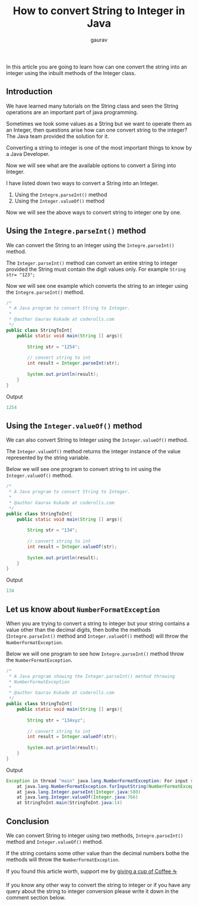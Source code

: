 ﻿---
layout: post
title: How to convert String to Integer in Java
author: gaurav
categories: [ Java, Core Java, String]
description: In this article you are going to learn how can one convert the string into an integer using the inbuilt methods of the Integer class.
---

In this article you are going to learn how can one convert the string into an integer using the inbuilt methods of the Integer class. 

## Introduction
We have learned many tutorials on the String class and seen the String operations are an important part of java programming.

Sometimes we took some values as a String but we want to operate them as an Integer, then questions arise how can one convert string to the integer? The Java team provided the solution for it.

Converting a string to integer is one of the most important things to know by a Java Developer.

Now we will see what are the available options to convert a Siring into Integer.

I have listed down two ways to convert a String into an Integer.

1. Using the `Integre.parseInt()` method
2. Using the `Integer.valueOf()` method

Now we will see the above ways to convert string to integer one by one.

## Using the `Integre.parseInt()` method

We can convert the String to an integer using the `Integre.parseInt()` method.

The `Integer.parseInt()` method can convert an entire string to integer provided the String must contain the digit values only. For example `String str= "123";`

Now we will see one example which converts the string to an integer using the `Integre.parseInt()` method.

```java
/*
 * A Java program to convert String to Integer.
 * 
 * @author Gaurav Kukade at coderolls.com
 */
public class StringToInt{
	public static void main(String [] args){
		
		String str = "1254";
		
		// convert string to int
		int result = Integer.parseInt(str);
	
		System.out.println(result);
	}
}
```
Output
```java
1254
```
## Using the `Integer.valueOf()` method

We can also convert String to Integer using the `Integer.valueOf()` method.

The  `Integer.valueOf()` method returns the integer instance of the value represented by the string variable.

Below we will see one program to convert string to int using the `Integer.valueOf()` method.

```java
/*
 * A Java program to convert String to Integer.
 * 
 * @author Gaurav Kukade at coderolls.com
 */
public class StringToInt{
	public static void main(String [] args){
		
		String str = "134";
		
		// convert string to int
		int result = Integer.valueOf(str);
	
		System.out.println(result);
	}
}
```
Output
```java
134
```

## Let us know about `NumberFormatException`

When you are trying to convert a string to integer but your string contains a value other than the decimal digits, then bothe the methods (`Integre.parseInt()` method and `Integer.valueOf()` method) will throw the `NumberFormatException`.

Below we will one program to see how `Integre.parseInt()` method throw the `NumberFormatException`.

```java
/*
 * A Java program showing the Integer.parseInt() method throwing
 * NumberFormatException
 * 
 * @author Gaurav Kukade at coderolls.com
 */
public class StringToInt{
	public static void main(String [] args){
		
		String str = "134xyz";
		
		// convert string to int
		int result = Integer.valueOf(str);
	
		System.out.println(result);
	}
}
```
Output
```java
Exception in thread "main" java.lang.NumberFormatException: For input string: "134xyz"
	at java.lang.NumberFormatException.forInputString(NumberFormatException.java:65)
	at java.lang.Integer.parseInt(Integer.java:580)
	at java.lang.Integer.valueOf(Integer.java:766)
	at StringToInt.main(StringToInt.java:14)
```

## Conclusion

We can convert String to integer using two methods, `Integre.parseInt()` method and `Integer.valueOf()` method.

If the string contains some other value than the decimal numbers bothe the methods will throw the `NumberFormatException`.

If you found this article worth, support me by  [giving a cup of Coffee ☕](https://www.paypal.me/GauravKukade)

If you know any other way to convert the string to integer or if you have any query about the string to integer conversion please write it down in the comment section below.
